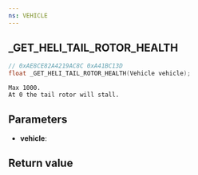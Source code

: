 ```yaml
---
ns: VEHICLE
---
```

## _GET_HELI_TAIL_ROTOR_HEALTH

```c
// 0xAE8CE82A4219AC8C 0xA41BC13D
float _GET_HELI_TAIL_ROTOR_HEALTH(Vehicle vehicle);
```

```
Max 1000.  
At 0 the tail rotor will stall.  
```

## Parameters
* **vehicle**: 

## Return value
